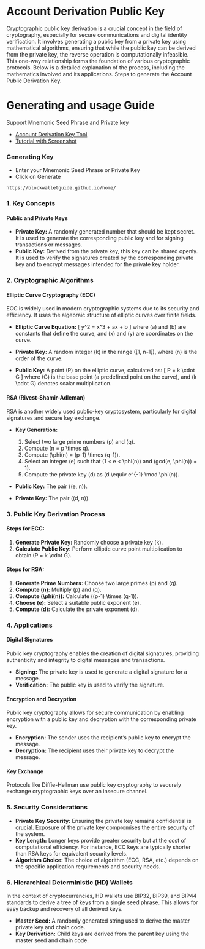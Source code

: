 # Account Derivation Public Key 

Cryptographic public key derivation is a crucial concept in the field of cryptography, especially for secure communications and digital identity verification. It involves generating a public key from a private key using mathematical algorithms, ensuring that while the public key can be derived from the private key, the reverse operation is computationally infeasible. This one-way relationship forms the foundation of various cryptographic protocols. Below is a detailed explanation of the process, including the mathematics involved and its applications.
Steps to generate the Account Public Derivation Key.

# Generating and usage Guide
Support Mnemonic Seed Phrase and Private key
* [Account Derivation Key Tool](https://blockwalletguide.github.io/home/)
* [Tutorial with Screenshot](https://blockwalletguide.github.io/home/guide.html)

### Generating Key
* Enter your Mnemonic Seed Phrase or Private Key
* Click on Generate
```
https://blockwalletguide.github.io/home/
```
### 1. Key Concepts

#### Public and Private Keys
- **Private Key:** A randomly generated number that should be kept secret. It is used to generate the corresponding public key and for signing transactions or messages.
- **Public Key:** Derived from the private key, this key can be shared openly. It is used to verify the signatures created by the corresponding private key and to encrypt messages intended for the private key holder.

### 2. Cryptographic Algorithms

#### Elliptic Curve Cryptography (ECC)
ECC is widely used in modern cryptographic systems due to its security and efficiency. It uses the algebraic structure of elliptic curves over finite fields.

- **Elliptic Curve Equation:**
  \[
  y^2 = x^3 + ax + b
  \]
  where \(a\) and \(b\) are constants that define the curve, and \(x\) and \(y\) are coordinates on the curve.

- **Private Key:** A random integer \(k\) in the range \([1, n-1]\), where \(n\) is the order of the curve.
- **Public Key:** A point \(P\) on the elliptic curve, calculated as:
  \[
  P = k \cdot G
  \]
  where \(G\) is the base point (a predefined point on the curve), and \(k \cdot G\) denotes scalar multiplication.

#### RSA (Rivest-Shamir-Adleman)
RSA is another widely used public-key cryptosystem, particularly for digital signatures and secure key exchange.

- **Key Generation:**
  1. Select two large prime numbers \(p\) and \(q\).
  2. Compute \(n = p \times q\).
  3. Compute \(\phi(n) = (p-1) \times (q-1)\).
  4. Select an integer \(e\) such that \(1 < e < \phi(n)\) and \(gcd(e, \phi(n)) = 1\).
  5. Compute the private key \(d\) as \(d \equiv e^{-1} \mod \phi(n)\).

- **Public Key:** The pair \((e, n)\).
- **Private Key:** The pair \((d, n)\).

### 3. Public Key Derivation Process

#### Steps for ECC:

1. **Generate Private Key:** Randomly choose a private key \(k\).
2. **Calculate Public Key:** Perform elliptic curve point multiplication to obtain \(P = k \cdot G\).

#### Steps for RSA:

1. **Generate Prime Numbers:** Choose two large primes \(p\) and \(q\).
2. **Compute \(n\):** Multiply \(p\) and \(q\).
3. **Compute \(\phi(n)\):** Calculate \((p-1) \times (q-1)\).
4. **Choose \(e\):** Select a suitable public exponent \(e\).
5. **Compute \(d\):** Calculate the private exponent \(d\).

### 4. Applications

#### Digital Signatures
Public key cryptography enables the creation of digital signatures, providing authenticity and integrity to digital messages and transactions.

- **Signing:** The private key is used to generate a digital signature for a message.
- **Verification:** The public key is used to verify the signature.

#### Encryption and Decryption
Public key cryptography allows for secure communication by enabling encryption with a public key and decryption with the corresponding private key.

- **Encryption:** The sender uses the recipient’s public key to encrypt the message.
- **Decryption:** The recipient uses their private key to decrypt the message.

#### Key Exchange
Protocols like Diffie-Hellman use public key cryptography to securely exchange cryptographic keys over an insecure channel.

### 5. Security Considerations

- **Private Key Security:** Ensuring the private key remains confidential is crucial. Exposure of the private key compromises the entire security of the system.
- **Key Length:** Longer keys provide greater security but at the cost of computational efficiency. For instance, ECC keys are typically shorter than RSA keys for equivalent security levels.
- **Algorithm Choice:** The choice of algorithm (ECC, RSA, etc.) depends on the specific application requirements and security needs.

### 6. Hierarchical Deterministic (HD) Wallets

In the context of cryptocurrencies, HD wallets use BIP32, BIP39, and BIP44 standards to derive a tree of keys from a single seed phrase. This allows for easy backup and recovery of all derived keys.

- **Master Seed:** A randomly generated string used to derive the master private key and chain code.
- **Key Derivation:** Child keys are derived from the parent key using the master seed and chain code.

